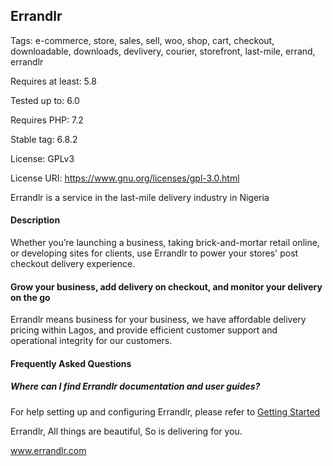 ## Errandlr

Tags: e-commerce, store, sales, sell, woo, shop, cart, checkout, downloadable, downloads, devlivery, courier, storefront, last-mile, errand, errandlr

Requires at least: 5.8

Tested up to: 6.0

Requires PHP: 7.2

Stable tag: 6.8.2

License: GPLv3

License URI: https://www.gnu.org/licenses/gpl-3.0.html

Errandlr is a service in the last-mile delivery industry in Nigeria

#### Description

Whether you’re launching a business, taking brick-and-mortar retail online, or developing sites for clients, use Errandlr to power your stores' post checkout delivery experience.


#### Grow your business, add delivery on checkout, and monitor your delivery on the go

Errandlr means business for your business, we have affordable delivery pricing within Lagos, and provide efficient customer support and operational integrity for our customers.


#### Frequently Asked Questions

##### Where can I find Errandlr documentation and user guides?

For help setting up and configuring Errandlr, please refer to [Getting Started](https://github.com/ErrandLR/wordpress-plugin)


Errandlr,
All things are beautiful,
So is delivering for you.

www.errandlr.com
